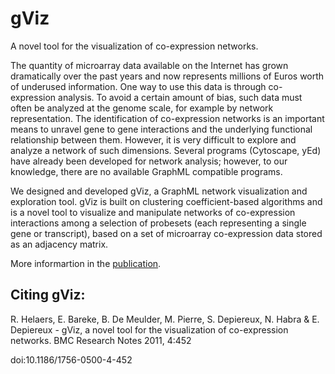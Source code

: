 # gViz
 A novel tool for the visualization of co-expression networks.
 
The quantity of microarray data available on the Internet has grown dramatically over the past years and now represents millions of Euros worth of underused information. One way to use this data is through co-expression analysis. To avoid a certain amount of bias, such data must often be analyzed at the genome scale, for example by network representation. The identification of co-expression networks is an important means to unravel gene to gene interactions and the underlying functional relationship between them. However, it is very difficult to explore and analyze a network of such dimensions. Several programs (Cytoscape, yEd) have already been developed for network analysis; however, to our knowledge, there are no available GraphML compatible programs.

We designed and developed gViz, a GraphML network visualization and exploration tool. gViz is built on clustering coefficient-based algorithms and is a novel tool to visualize and manipulate networks of co-expression interactions among a selection of probesets (each representing a single gene or transcript), based on a set of microarray co-expression data stored as an adjacency matrix.

 More informartion in the [publication](https://doi.org/10.1186/1756-0500-4-452).

## Citing gViz:
R. Helaers, E. Bareke, B. De Meulder, M. Pierre, S. Depiereux, N. Habra & E. Depiereux - gViz, a novel tool for the visualization of co-expression networks. BMC Research Notes 2011, 4:452

doi:10.1186/1756-0500-4-452
